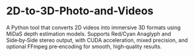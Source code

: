 # 2D-to-3D-Photo-and-Videos
A Python tool that converts 2D videos into immersive 3D formats using MiDaS depth estimation models. Supports Red/Cyan Anaglyph and Side‑by‑Side stereo output, with CUDA acceleration, mixed precision, and optional FFmpeg pre‑encoding for smooth, high‑quality results.
